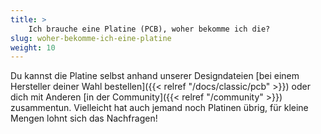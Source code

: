 ```yaml
---
title: >
    Ich brauche eine Platine (PCB), woher bekomme ich die?
slug: woher-bekomme-ich-eine-platine
weight: 10
---
```


Du kannst die Platine selbst anhand unserer Designdateien
[bei einem Hersteller deiner Wahl bestellen]({{< relref "/docs/classic/pcb" >}})
oder dich mit Anderen [in der Community]({{< relref "/community" >}}) 
zusammentun. Vielleicht hat auch jemand noch Platinen übrig, für kleine Mengen 
lohnt sich das Nachfragen!

